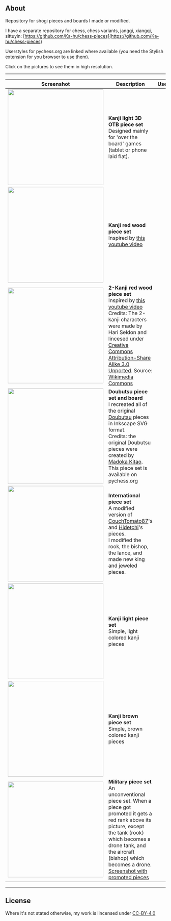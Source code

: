 ## About

Repository for shogi pieces and boards I made or modified.

I have a separate repository for chess, chess variants, janggi, xiangqi, sittuyin: [https://github.com/Ka-hu/chess-pieces](https://github.com/Ka-hu/chess-pieces)

Userstyles for pychess.org are linked where available (you need the Stylish extension for you browser to use them).

Click on the pictures to see them in high resolution.

---

| Screenshot | Description  | Userstyle  |
|---|---|---|
|  <img src="https://i.imgur.com/l8Lp93X.png" style="min-width:300px;width:300px"> | **Kanji light 3D OTB piece set**<br> Designed mainly for 'over the board' games (tablet or phone laid flat).|
|  <img src="https://i.imgur.com/6ngdvtJ.png" style="min-width:300px;width:300px"> | **Kanji red wood piece set**<br> Inspired by [this youtube video](https://www.youtube.com/watch?v=LEkh6vnWJ6Y)|
|  <img src="https://i.imgur.com/F1MIfSA.png" style="min-width:300px;width:300px"> | **2-Kanji red wood piece set**<br> Inspired by [this youtube video](https://www.youtube.com/watch?v=LEkh6vnWJ6Y)<br>Credits: The 2-kanji characters were made by Hari Seldon and lincesed under [Creative Commons Attribution-Share Alike 3.0 Unported](https://creativecommons.org/licenses/by-sa/3.0/deed.en). Source: [Wikimedia Commons](https://commons.wikimedia.org/wiki/Category:SVG_traditional_shogi_pieces)|
|  <img src="https://i.imgur.com/8qxUC1T.png" style="min-width:300px;width:300px"> | **Doubutsu piece set and board**<br>I recreated all of the original [Doubutsu](https://en.wikipedia.org/wiki/D%C5%8Dbutsu_sh%C5%8Dgi) pieces in Inkscape SVG format. <br>Credits: the original Doubutsu pieces were created by [Madoka Kitao](https://en.wikipedia.org/wiki/Madoka_Kitao).<br> This piece set is available on pychess.org |
|  <img src="https://i.imgur.com/tJS4tJp.png" style="min-width:300px;width:300px"> | **International piece set**<br> A modified version of [CouchTomato87](https://github.com/CouchTomato87/InternationalizedPieces/tree/master/Shogi)'s and [Hidetchi](https://github.com/Hidetchi)'s pieces. <br>I modified the rook, the bishop, the lance, and made new king and jeweled pieces.|
|  <img src="https://i.imgur.com/Oej5ZCt.png" style="min-width:300px;width:300px"> | **Kanji light piece set**<br> Simple, light colored kanji pieces |
|  <img src="https://i.imgur.com/TgDd8Ac.png" style="min-width:300px;width:300px"> | **Kanji brown piece set**<br> Simple, brown colored kanji pieces|
|  <img src="https://i.imgur.com/v0KDUDy.png" style="min-width:300px;width:300px"> | **Military piece set**<br> An unconventional piece set. When a piece got promoted it gets a red rank above its picture, except the tank (rook) which becomes a drone tank, and the aircraft (bishop) which becomes a drone. <br>[Screenshot with promoted pieces](https://i.imgur.com/CbX2MzN.png)|

---

## License

Where it's not stated otherwise, my work is lincensed under [CC-BY-4.0](https://choosealicense.com/licenses/cc-by-4.0)
